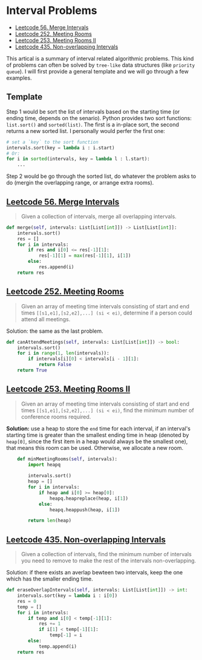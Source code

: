 # Interval Problems

+ [Leetcode 56. Merge Intervals](https://leetcode.com/problems/merge-intervals/)
+ [Leetcode 252. Meeting Rooms](https://leetcode.com/problems/meeting-rooms/)
+ [Leetcode 253. Meeting Rooms II](https://leetcode.com/problems/meeting-rooms-ii/)
+ [Leetcode 435. Non-overlapping Intervals](https://leetcode.com/problems/non-overlapping-intervals/)

This artical is a summary of interval related algorithmic problems. This kind of problems can often be solved by `tree-like` data structures (like `priority queue`). I will first provide a general template and we will go through a few examples.

## Template

Step 1 would be sort the list of intervals based on the starting time (or ending time, depends on the senario). Python provides two sort functions: `list.sort()` and `sorted(list)`. The first is a in-place sort, the second returns a new sorted list. I personally would perfer the first one: 
```python
# set a `key` to the sort function
intervals.sort(key = lambda i : i.start)
# Or:
for i in sorted(intervals, key = lambda l : l.start):
    ...
```

Step 2 would be go through the sorted list, do whatever the problem asks to do (mergin the overlapping range, or arrange extra rooms).

## [Leetcode 56. Merge Intervals](https://leetcode.com/problems/merge-intervals/)
> Given a collection of intervals, merge all overlapping intervals.

```python
def merge(self, intervals: List[List[int]]) -> List[List[int]]:
    intervals.sort()
    res = []
    for i in intervals:
        if res and i[0] <= res[-1][1]:
            res[-1][1] = max(res[-1][1], i[1])
        else:
            res.append(i)
    return res
```

## [Leetcode 252. Meeting Rooms](https://leetcode.com/problems/meeting-rooms/)
> Given an array of meeting time intervals consisting of start and end times `[[s1,e1],[s2,e2],...] (si < ei)`, determine if a person could attend all meetings.

Solution: the same as the last problem.
```python
def canAttendMeetings(self, intervals: List[List[int]]) -> bool:
    intervals.sort()
    for i in range(1, len(intervals)):
        if intervals[i][0] < intervals[i - 1][1]:
            return False
    return True
```

## [Leetcode 253. Meeting Rooms II](https://leetcode.com/problems/meeting-rooms-ii/)
> Given an array of meeting time intervals consisting of start and end times `[[s1,e1],[s2,e2],...] (si < ei)`, find the minimum number of conference rooms required.

**Solution:** use a heap to store the `end` time for each interval, if an interval's starting time is greater than the smallest ending time in heap (denoted by `heap[0]`, since the first item in a heap would always be the smallest one), that means this room can be used. Otherwise, we allocate a new room.

```python
    def minMeetingRooms(self, intervals):
        import heapq
        
        intervals.sort()
        heap = []
        for i in intervals:
            if heap and i[0] >= heap[0]:
                heapq.heapreplace(heap, i[1])
            else:
                heapq.heappush(heap, i[1])

        return len(heap)
```

## [Leetcode 435. Non-overlapping Intervals](https://leetcode.com/problems/non-overlapping-intervals/)
> Given a collection of intervals, find the minimum number of intervals you need to remove to make the rest of the intervals non-overlapping.

Solution: if there exists an averlap bewteen two intervals, keep the one which has the smaller ending time.

```python
def eraseOverlapIntervals(self, intervals: List[List[int]]) -> int:
    intervals.sort(key = lambda i : i[0])
    res = 0
    temp = []
    for i in intervals:
        if temp and i[0] < temp[-1][1]:
            res += 1
            if i[1] < temp[-1][1]:
                temp[-1] = i
        else:
            temp.append(i)
    return res
```